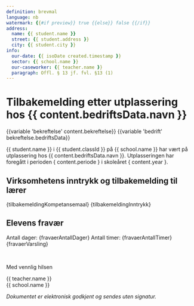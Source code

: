 ```yaml
---
definition: brevmal
language: nb
watermark: {{#if preview}} true {{else}} false {{/if}}
address:
  name: {{ student.name }}
  street: {{ student.address }}
  city: {{ student.city }}
info:
  our-date: {{ isoDate created.timestamp }}
  sector: {{ school.name }}
  our-caseworker: {{ teacher.name }}
  paragraph: Offl. § 13 jf. fvl. §13 (1)
---
```


# Tilbakemelding etter utplassering hos {{ content.bedriftsData.navn }}

{{variable 'bekreftelse' content.bekreftelse}}
{{variable 'bedrift' bekreftelse.bedriftsData}}

{{ student.name }} i {{ student.classId }} på {{ school.name }} har vært på utplassering hos {{ content.bedriftsData.navn }}. Utplasseringen har foregått i perioden { content.periode } i skoleåret { content.year }.

## Virksomhetens inntrykk og tilbakemelding til lærer

{tilbakemeldingKompetansemaal}
{tilbakemeldingInntrykk}

## Elevens fravær

Antall dager: {fravaerAntallDager}
Antall timer: {fravaerAntallTimer}
{fravaerVarsling}

<br/>

Med vennlig hilsen

{{ teacher.name }}<br />
{{ school.name }}<br />

*Dokumentet er elektronisk godkjent og sendes uten signatur.*
